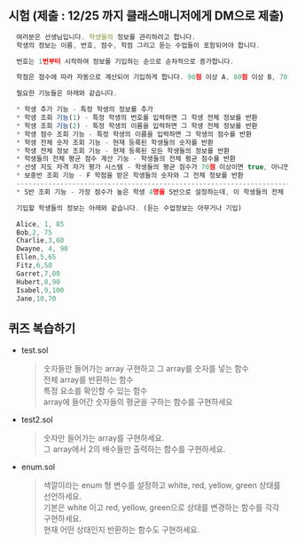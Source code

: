## 시험 (제출 : 12/25 까지 클래스매니저에게 DM으로 제출)

```javascript
  여러분은 선생님입니다. 학생들의 정보를 관리하려고 합니다.
  학생의 정보는 이름, 번호, 점수, 학점 그리고 듣는 수업들이 포함되어야 합니다.

  번호는 1번부터 시작하여 정보를 기입하는 순으로 순차적으로 증가합니다.

  학점은 점수에 따라 자동으로 계산되어 기입하게 합니다. 90점 이상 A, 80점 이상 B, 70점 이상 C, 60점 이상 D, 나머지는 F 입니다.

  필요한 기능들은 아래와 같습니다.

  * 학생 추가 기능 - 특정 학생의 정보를 추가
  * 학생 조회 기능(1) - 특정 학생의 번호를 입력하면 그 학생 전체 정보를 반환
  * 학생 조회 기능(2) - 특정 학생의 이름을 입력하면 그 학생 전체 정보를 반환
  * 학생 점수 조회 기능 - 특정 학생의 이름을 입력하면 그 학생의 점수를 반환
  * 학생 전체 숫자 조회 기능 - 현재 등록된 학생들의 숫자를 반환
  * 학생 전체 정보 조회 기능 - 현재 등록된 모든 학생들의 정보를 반환
  * 학생들의 전체 평균 점수 계산 기능 - 학생들의 전체 평균 점수를 반환
  * 선생 지도 자격 자가 평가 시스템 - 학생들의 평균 점수가 70점 이상이면 true, 아니면 false를 반환
  * 보충반 조회 기능 - F 학점을 받은 학생들의 숫자와 그 전체 정보를 반환
  -------------------------------------------------------------------------------
  * S반 조회 기능 - 가장 점수가 높은 학생 4명을 S반으로 설정하는데, 이 학생들의 전체 정보를 반환하는 기능 (S반은 4명으로 한정)

  기입할 학생들의 정보는 아래와 같습니다. (듣는 수업정보는 아무거나 기입)

  Alice, 1, 85
  Bob,2, 75
  Charlie,3,60
  Dwayne, 4, 90
  Ellen,5,65
  Fitz,6,50
  Garret,7,80
  Hubert,8,90
  Isabel,9,100
  Jane,10,70
```

## 퀴즈 복습하기

- test.sol

  > 숫자들만 들어가는 array 구현하고 그 array를 숫자를 넣는 함수  
  > 전체 array를 반환하는 함수  
  > 특정 요소를 확인할 수 있는 함수  
  > array에 들어간 숫자들의 평균을 구하는 함수를 구현하세요

- test2.sol

  > 숫자만 들어가는 array를 구현하세요.  
  > 그 array에서 2의 배수들만 출력하는 함수를 구현하세요.

- enum.sol

  > 색깔이라는 enum 형 변수를 설정하고 white, red, yellow, green 상태를 선언하세요.  
  > 기본은 white 이고 red, yellow, green으로 상태를 변경하는 함수를 각각 구현하세요.  
  > 현재 어떤 상태인지 반환하는 함수도 구현하세요.
